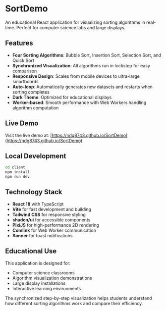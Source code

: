 # SortDemo

An educational React application for visualizing sorting algorithms in real-time. Perfect for computer science labs and large displays.

## Features

- **Four Sorting Algorithms**: Bubble Sort, Insertion Sort, Selection Sort, and Quick Sort
- **Synchronized Visualization**: All algorithms run in lockstep for easy comparison
- **Responsive Design**: Scales from mobile devices to ultra-large smartboards
- **Auto-loop**: Automatically generates new datasets and restarts when sorting completes
- **Dark Theme**: Optimized for educational displays
- **Worker-based**: Smooth performance with Web Workers handling algorithm computation

## Live Demo

Visit the live demo at: [https://ndg8743.github.io/SortDemo](https://ndg8743.github.io/SortDemo)

## Local Development

```bash
cd client
npm install
npm run dev
```

## Technology Stack

- **React 18** with TypeScript
- **Vite** for fast development and building
- **Tailwind CSS** for responsive styling
- **shadcn/ui** for accessible components
- **PixiJS** for high-performance 2D rendering
- **Comlink** for Web Worker communication
- **Sonner** for toast notifications

## Educational Use

This application is designed for:
- Computer science classrooms
- Algorithm visualization demonstrations
- Large display installations
- Interactive learning environments

The synchronized step-by-step visualization helps students understand how different sorting algorithms work and compare their efficiency.
